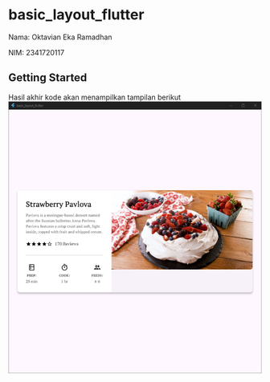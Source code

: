 # basic_layout_flutter

Nama: Oktavian Eka Ramadhan

NIM: 2341720117

## Getting Started

Hasil akhir kode akan menampilkan tampilan berikut
![Hasil akhir](images/image.png)

